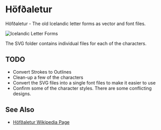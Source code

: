 # Höfðaletur
Höfðaletur - The old Icelandic letter forms as vector and font files.

![Icelandic Letter Forms](https://pbs.twimg.com/media/Cn2EJmZWgAAArhf.jpg:large)

The SVG folder contains individual files for each of the characters.

## TODO
* Convert Strokes to Outlines
* Clean-up a few of the characters
* Convert the SVG files into a single font files to make it easier to use
* Confirm some of the character styles. There are some conflicting designs.

## See Also
* [Höfðaletur Wikipedia Page](https://en.wikipedia.org/wiki/Höfðaletur)
